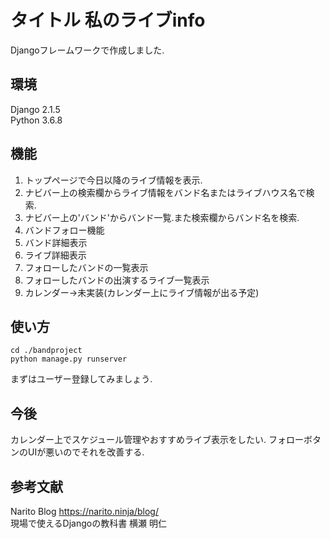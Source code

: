 # タイトル 私のライブinfo
Djangoフレームワークで作成しました.

##  環境
Django 2.1.5  
Python 3.6.8


## 機能
1. トップページで今日以降のライブ情報を表示.
2. ナビバー上の検索欄からライブ情報をバンド名またはライブハウス名で検索.
3. ナビバー上の'バンド'からバンド一覧.また検索欄からバンド名を検索.
4. バンドフォロー機能
5. バンド詳細表示
6. ライブ詳細表示
7. フォローしたバンドの一覧表示
8. フォローしたバンドの出演するライブ一覧表示
9. カレンダー→未実装(カレンダー上にライブ情報が出る予定)

## 使い方
    cd ./bandproject
    python manage.py runserver

まずはユーザー登録してみましょう.

## 今後
カレンダー上でスケジュール管理やおすすめライブ表示をしたい.
フォローボタンのUIが悪いのでそれを改善する.

## 参考文献
Narito Blog https://narito.ninja/blog/  
現場で使えるDjangoの教科書 横瀬 明仁
